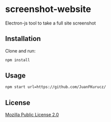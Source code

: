 # screenshot-website

Electron-js tool to take a full site screenshot

## Installation

Clone and run:
```bash
npm install
```

## Usage

```bash
npm start url=https://github.com/JuanFKurucz/
```

## License
[Mozilla Public License 2.0](https://github.com/JuanFKurucz/screenshot-website/blob/master/LICENSE)
